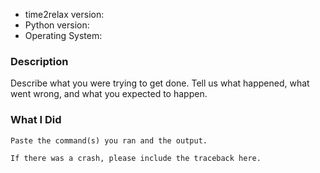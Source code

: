 * time2relax version:
* Python version:
* Operating System:

### Description

Describe what you were trying to get done. Tell us what happened, what went wrong, and what you expected to happen.

### What I Did

```
Paste the command(s) you ran and the output.

If there was a crash, please include the traceback here.
```
